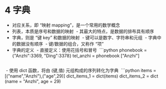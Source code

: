 # 4 字典
- 对应关系，即 “映射 mapping”，是一个常用的数学概念
- 列表，本质是序号和数据的映射
  - 其最大的特点，是数据的排布具有顺序
- 字典，则是 “键 key” 和数据的映射
  - 键可以是数字、字符串和元组
  - 字典中的数据没有顺序
  - 键/数据的组合，又称作 “项”
- 字典的定义
  - 直接定义：使用花括号和冒号
  ```python
  phonebook = {"Anzhi":3369, "Ding":3378}
  tel_anzhi = phonebook ["Anzhi"]
  ```
  - 使用 dict 函数，将由 (键,值) 元组构成的序列转化为字典
  ```python
  items = [("name","Anzhi"),("age",29)]
  dict_items_1 = dict(items)
  dict_items_2 = dict (name = "Anzhi", age = 29)
  ```
  
